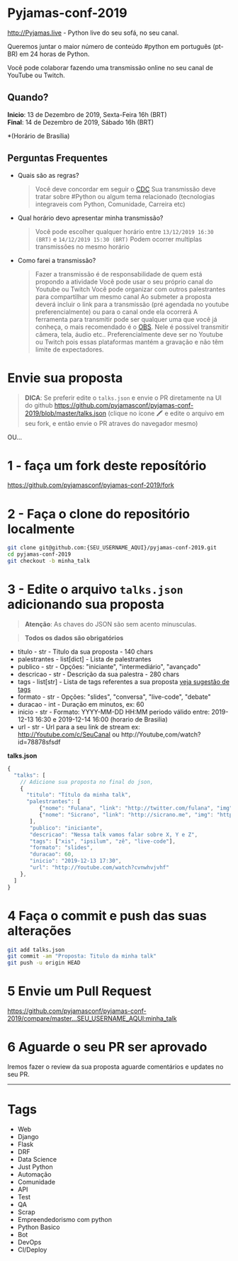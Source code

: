 # Pyjamas-conf-2019

http://Pyjamas.live - Python live do seu sofá, no seu canal.

Queremos juntar o maior número de conteúdo #python em português (pt-BR)
em 24 horas de Python.

Você pode colaborar fazendo uma transmissão online no seu canal de YouTube ou Twitch.

## Quando?

**Inicio**: 13 de Dezembro de 2019, Sexta-Feira 16h (BRT)  
**Final**: 14 de Dezembro de 2019, Sábado 16h (BRT)

*(Horário de Brasília)

## Perguntas Frequentes

- Quais são as regras?
  > Você deve concordar em seguir o [CDC](https://github.com/pyjamasconf/codigo-de-conduta)
  > Sua transmissão deve tratar sobre #Python ou algum tema relacionado (tecnologias integraveis com Python, Comunidade, Carreira etc)

- Qual horário devo apresentar minha transmissão?
  > Você pode escolher qualquer horário entre `13/12/2019 16:30 (BRT)` e `14/12/2019 15:30 (BRT)`
  > Podem ocorrer multiplas transmissões no mesmo horário

- Como farei a transmissão?
  > Fazer a transmissão é de responsabilidade de quem está propondo a atividade
  > Você pode usar o seu próprio canal do Youtube ou Twitch
  > Você pode organizar com outros palestrantes para compartilhar um mesmo canal
  > Ao submeter a proposta deverá incluir o link para a transmissão (pré agendada no youtube preferencialmente) ou para o canal onde ela ocorrerá
  > A ferramenta para transmitir pode ser qualquer uma que você já conheça, o mais recomendado é o [OBS](https://obsproject.com/download). Nele é possível transmitir câmera, tela, áudio etc..
  > Preferencialmente deve ser no Youtube ou Twitch pois essas plataformas mantém a gravação e não têm limite de expectadores.

# Envie sua proposta


> **DICA**: Se preferir edite o `talks.json` e envie o PR diretamente na UI do github https://github.com/pyjamasconf/pyjamas-conf-2019/blob/master/talks.json (clique no ícone 🖍 e edite o arquivo em seu fork, e então envie o PR atraves do navegador mesmo)

OU...

# 1 - faça um fork deste reposítório

https://github.com/pyjamasconf/pyjamas-conf-2019/fork

# 2 - Faça o clone do repositório localmente

```bash
git clone git@github.com:{SEU_USERNAME_AQUI}/pyjamas-conf-2019.git
cd pyjamas-conf-2019
git checkout -b minha_talk
```

# 3 - Edite o arquivo `talks.json` adicionando sua proposta

> **Atenção**: As chaves do JSON são sem acento minusculas. 

> **Todos os dados são obrigatórios**

- titulo - str - Título da sua proposta - 140 chars
- palestrantes - list[dict] - Lista de palestrantes
- publico - str - Opções: "iniciante", "intermediário", "avançado"
- descricao - str - Descrição da sua palestra - 280 chars
- tags - list[str] - Lista de tags referentes a sua proposta [veja sugestão de tags](#tags)
- formato - str - Opções: "slides", "conversa", "live-code", "debate"
- duracao - int - Duração em minutos, ex: 60
- inicio - str - Formato: YYYY-MM-DD HH:MM periodo válido entre: 2019-12-13 16:30 e 2019-12-14 16:00 (horario de Brasilia)
- url - str - Url para a seu link de stream ex: http://Youtube.com/c/SeuCanal ou http://Youtube,com/watch?id=78878sfsdf

**talks.json**
```js
{
  "talks": [
    // Adicione sua proposta no final do json,
    {
      "titulo": "Título da minha talk",
      "palestrantes": [
          {"nome": "Fulana", "link": "http://twitter.com/fulana", "img": "http://path/to/avatar.jpg|png"}, 
          {"nome": "Sicrano", "link": "http://sicrano.me", "img": "http://path/to/avatar.jpg|png"}
       ],
       "publico": "iniciante",
       "descricao": "Nessa talk vamos falar sobre X, Y e Z",
       "tags": ["xis", "ipsilum", "zê", "live-code"],
       "formato": "slides",
       "duracao": 60,
       "inicio": "2019-12-13 17:30",
       "url": "http://Youtube.com/watch?cvnwhvjvhf"
    },
  ]
}
```

# 4 Faça o commit e push das suas alterações

```bash
git add talks.json
git commit -am "Proposta: Titulo da minha talk"
git push -u origin HEAD
```

# 5 Envie um Pull Request 

https://github.com/pyjamasconf/pyjamas-conf-2019/compare/master...SEU_USERNAME_AQUI:minha_talk

# 6 Aguarde o seu PR ser aprovado

Iremos fazer o review da sua proposta aguarde comentários e updates no seu PR.


---


# Tags

- Web
- Django
- Flask
- DRF
- Data Science
- Just Python
- Automação
- Comunidade
- API
- Test
- QA
- Scrap
- Empreendedorismo com python
- Python Basico
- Bot
- DevOps
- CI/Deploy

